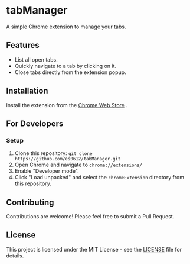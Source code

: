 # tabManager

A simple Chrome extension to manage your tabs.

## Features

- List all open tabs.
- Quickly navigate to a tab by clicking on it.
- Close tabs directly from the extension popup.

## Installation

Install the extension from the [Chrome Web Store](https://chromewebstore.google.com/detail/kiidfjbakbjmjoppjjmmljpfbodfghfd?utm_source=item-share-cb) .

## For Developers

### Setup

1.  Clone this repository: `git clone https://github.com/es0612/tabManager.git`
2.  Open Chrome and navigate to `chrome://extensions/`
3.  Enable "Developer mode".
4.  Click "Load unpacked" and select the `chromeExtension` directory from this repository.

## Contributing

Contributions are welcome! Please feel free to submit a Pull Request.

## License

This project is licensed under the MIT License - see the [LICENSE](LICENSE) file for details.
